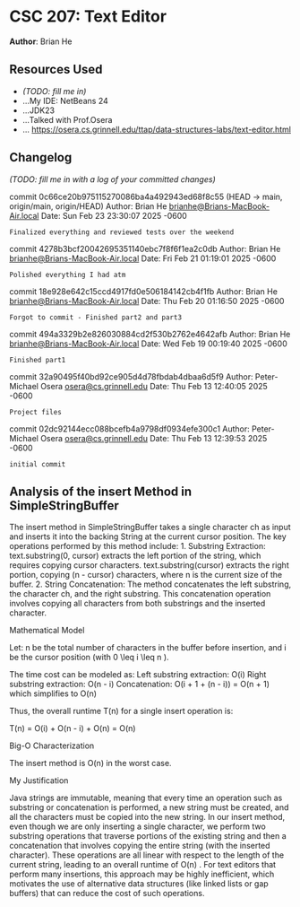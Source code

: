 # CSC 207: Text Editor

**Author**: Brian He

## Resources Used

+ _(TODO: fill me in)_
+ ...My IDE: NetBeans 24
+ ...JDK23
+ ...Talked with Prof.Osera
+ ... https://osera.cs.grinnell.edu/ttap/data-structures-labs/text-editor.html

## Changelog

_(TODO: fill me in with a log of your committed changes)_

commit 0c66ce20b975115270086ba4a492943ed68f8c55 (HEAD -> main, origin/main, origin/HEAD)
Author: Brian He <brianhe@Brians-MacBook-Air.local>
Date:   Sun Feb 23 23:30:07 2025 -0600

    Finalized everything and reviewed tests over the weekend

commit 4278b3bcf20042695351140ebc7f8f6f1ea2c0db
Author: Brian He <brianhe@Brians-MacBook-Air.local>
Date:   Fri Feb 21 01:19:01 2025 -0600

    Polished everything I had atm

commit 18e928e642c15ccd4917fd0e506184142cb4f1fb
Author: Brian He <brianhe@Brians-MacBook-Air.local>
Date:   Thu Feb 20 01:16:50 2025 -0600

    Forgot to commit - Finished part2 and part3

commit 494a3329b2e826030884cd2f530b2762e4642afb
Author: Brian He <brianhe@Brians-MacBook-Air.local>
Date:   Wed Feb 19 00:19:40 2025 -0600

    Finished part1

commit 32a90495f40bd92ce905d4d78fbdab4dbaa6d5f9
Author: Peter-Michael Osera <osera@cs.grinnell.edu>
Date:   Thu Feb 13 12:40:05 2025 -0600

    Project files

commit 02dc92144ecc088bcefb4a9798df0934efe300c1
Author: Peter-Michael Osera <osera@cs.grinnell.edu>
Date:   Thu Feb 13 12:39:53 2025 -0600

    initial commit

## Analysis of the insert Method in SimpleStringBuffer
The insert method in SimpleStringBuffer takes a single character ch as input and
inserts it into the backing String at the current cursor position. 
The key operations performed by this method include:
	1.	Substring Extraction:
		text.substring(0, cursor) extracts the left portion of the string, which requires copying cursor characters.
		text.substring(cursor) extracts the right portion, copying (n - cursor) characters, where n is the current size of the buffer.
	2.	String Concatenation:
		The method concatenates the left substring, the character ch, and the right substring. This concatenation operation involves copying all characters from both substrings and the inserted character.

Mathematical Model

Let:
	n  be the total number of characters in the buffer before insertion, and
	i  be the cursor position (with  0 \leq i \leq n ).

The time cost can be modeled as:
	Left substring extraction:  O(i) 
	Right substring extraction:  O(n - i) 
	Concatenation:  O(i + 1 + (n - i)) = O(n + 1)  which simplifies to  O(n) 

Thus, the overall runtime  T(n)  for a single insert operation is:


T(n) = O(i) + O(n - i) + O(n) = O(n)


Big-O Characterization

The insert method is  O(n)  in the worst case.

My Justification

Java strings are immutable, meaning that every time an operation such as substring 
or concatenation is performed, a new string must be created, and all the characters 
must be copied into the new string. In our insert method, 
even though we are only inserting a single character, 
we perform two substring operations that traverse portions of
the existing string and then a concatenation that involves copying
the entire string (with the inserted character). These operations
are all linear with respect to the length of the current string,
leading to an overall runtime of  O(n) . For text editors that perform many insertions,
this approach may be highly inefficient, which motivates the use of alternative 
data structures (like linked lists or gap buffers) that can reduce the cost of such operations.